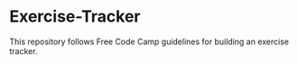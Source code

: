 # Exercise-Tracker
This repository follows Free Code Camp guidelines for building an exercise tracker.
